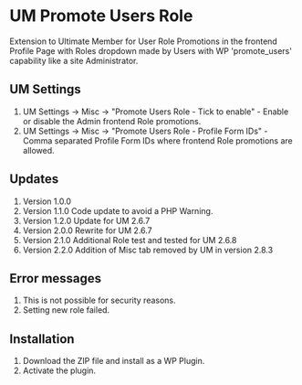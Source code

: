# UM Promote Users Role
Extension to Ultimate Member for User Role Promotions in the frontend Profile Page with Roles dropdown made by Users with WP 'promote_users' capability like a site Administrator.

## UM Settings
1. UM Settings -> Misc -> "Promote Users Role - Tick to enable" - Enable or disable the Admin frontend Role promotions.
2. UM Settings -> Misc -> "Promote Users Role - Profile Form IDs" - Comma separated Profile Form IDs where frontend Role promotions are allowed.

## Updates
1. Version 1.0.0
2. Version 1.1.0 Code update to avoid a PHP Warning.
3. Version 1.2.0 Update for UM 2.6.7
4. Version 2.0.0 Rewrite for UM 2.6.7
5. Version 2.1.0 Additional Role test and tested for UM 2.6.8
6. Version 2.2.0 Addition of Misc tab removed by UM in version 2.8.3

## Error messages
1. This is not possible for security reasons.
2. Setting new role failed.

## Installation
1. Download the ZIP file and install as a WP Plugin.
2. Activate the plugin.
